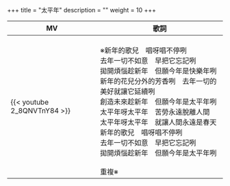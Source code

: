 +++
title = "太平年"
description = ""
weight = 10
+++

MV  | 歌詞  
--------------|-------
{{< youtube 2_8QNVTnY84 >}}|<br/>※新年的歌兒　唱呀唱不停咧<br/>去年一切不如意　早把它忘記咧<br/>拋開煩惱趁新年　但願今年是快樂年咧<br/>新年的花兒分外的芳香咧　去年一切的美好就讓它延續咧<br/>創造未來趁新年　但願今年是太平年咧<br/>太平年呀太平年　苦勞永遠脫離人間<br/>太平年呀太平年　就讓人間永遠是春天<br/>新年的歌兒　唱呀唱不停咧<br/>去年一切不如意　早把它忘記咧<br/>拋開煩惱趁新年　但願今年是太平年咧<br/><br/>重複※




